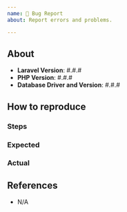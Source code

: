 ```yaml
---
name: 🐛 Bug Report
about: Report errors and problems.

---
```


## About

- **Laravel Version**: #.#.#
- **PHP Version**: #.#.#
- **Database Driver and Version**: #.#.#

<!-- Please provide the bug's details here! -->

## How to reproduce

### Steps

### Expected

### Actual

## References

- N/A
